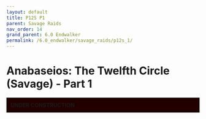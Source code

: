 ```yaml
---
layout: default
title: P12S P1
parent: Savage Raids
nav_order: 14
grand_parent: 6.0 Endwalker
permalink: /6.0_endwalker/savage_raids/p12s_1/
---
```


# Anabaseios: The Twelfth Circle (Savage) - Part 1

<div style="background-color: #200 ; padding: 10px; border: 1px solid;"><b>UNDER CONSTRUCTION</b></div>
